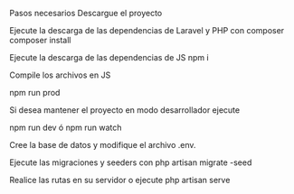 Pasos necesarios
Descargue el proyecto

Ejecute la descarga de las dependencias de Laravel y PHP con composer composer install

Ejecute la descarga de las dependencias de JS npm i

Compile los archivos en JS

npm run prod

Si desea mantener el proyecto en modo desarrollador ejecute

npm run dev ó npm run watch

Cree la base de datos y modifique el archivo .env.

Ejecute las migraciones y seeders con php artisan migrate -seed

Realice las rutas en su servidor o ejecute php artisan serve